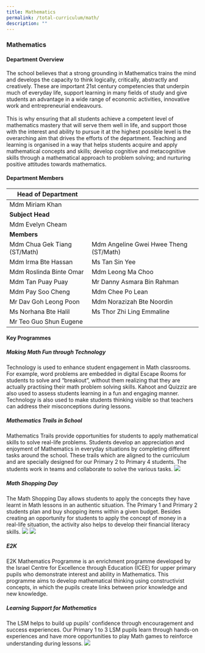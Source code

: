 ```yaml
---
title: Mathematics
permalink: /total-curriculum/math/
description: ""
---
```

### Mathematics

#### Department Overview
The school believes that a strong grounding in Mathematics trains the mind and develops the capacity to think logically, critically, abstractly and creatively. These are important 21st century competencies that underpin much of everyday life, support learning in many fields of study and give students an advantage in a wide range of economic activities, innovative work and entrepreneurial endeavours.<br><br>
This is why ensuring that all students achieve a competent level of mathematics mastery that will serve them well in life, and support those with the interest and ability to pursue it at the highest possible level is the overarching aim that drives the efforts of the department. Teaching and learning is organised in a way that helps students acquire and apply mathematical concepts and skills; develop cognitive and metacognitive skills through a mathematical approach to problem solving; and nurturing positive attitudes towards mathematics.


#### Department Members

|**Head of Department**|||
| -------- | -------- | -------- |
|Mdm Miriam Khan|||
|**Subject Head**|||
|Mdm Evelyn Cheam|||
|**Members**|||
|Mdm Chua Gek Tiang (ST/Math)|Mdm Angeline Gwei Hwee Theng (ST/Math)||
|Mdm Irma Bte Hassan|Ms Tan Sin Yee||
|Mdm Roslinda Binte Omar|Mdm Leong Ma Choo||
|Mdm Tan Puay Puay|Mr Danny Asmara Bin Rahman||
|Mdm Pay Soo Cheng|Mdm Chee Po Lean||
|Mr Dav Goh Leong Poon|Mdm Norazizah Bte Noordin||
|Ms Norhana Bte Halil|Ms Thor Zhi Ling Emmaline||
|Mr Teo Guo Shun Eugene|||

#### Key Programmes

##### Making Math Fun through Technology
Technology is used to enhance student engagement in Math classrooms. For example, word problems are embedded in digital Escape Rooms for students to solve and “breakout”, without them realizing that they are actually practising their math problem solving skills. Kahoot and Quizziz are also used to assess students learning in a fun and engaging manner. Technology is also used to make students thinking visible so that teachers can address their misconceptions during lessons.



##### Mathematics Trails in School
Mathematics Trails provide opportunities for students to apply mathematical skills to solve real-life problems. Students develop an appreciation and enjoyment of Mathematics in everyday situations by completing different tasks around the school. These trails which are aligned to the curriculum and are specially designed for our Primary 2 to Primary 4 students. The students work in teams and collaborate to solve the various tasks.
![](/images/2023%20mt%20photo%201.jpg)

##### Math Shopping Day
The Math Shopping Day allows students to apply the concepts they have learnt in Math lessons in an authentic situation. The Primary 1 and Primary 2 students plan and buy shopping items within a given budget. Besides creating an opportunity for students to apply the concept of money in a real-life situation, the activity also helps to develop their financial literacy skills.
![](/images/2023%20msd%20photo%202.jpg)
![](/images/2023%20msd%20photo%201.jpg)


##### E2K
E2K Mathematics Programme is an enrichment programme developed by the Israel Centre for Excellence through Education (ICEE) for upper primary pupils who demonstrate interest and ability in Mathematics. This programme aims to develop mathematical thinking using constructivist concepts, in which the pupils create links between prior knowledge and new knowledge.



#####  Learning Support for Mathematics
The LSM helps to build up pupils' confidence through encouragement and success experiences. Our Primary 1 to 3 LSM pupils learn through hands-on experiences and have more opportunities to play Math games to reinforce understanding during lessons.
![](/images/2023%20lsm%20photo.jpg)